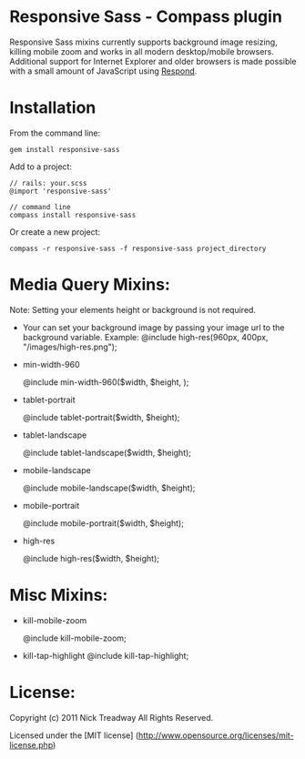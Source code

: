 Responsive Sass - Compass plugin
====================

Responsive Sass mixins currently supports background image resizing, killing mobile zoom and works in all modern desktop/mobile browsers. Additional support 
for Internet Explorer and older browsers is made possible with a small amount 
of JavaScript using [Respond](http://github.com/scottjehl/Respond).


Installation
============

From the command line:

    gem install responsive-sass

Add to a project:

    // rails: your.scss
    @import 'responsive-sass'

    // command line
    compass install responsive-sass
    
Or create a new project:

    compass -r responsive-sass -f responsive-sass project_directory

Media Query Mixins:
==================

Note: Setting your elements height or background is not required.

- Your can set your background image by passing your image url to the background variable. 
    Example: @include high-res(960px, 400px, "/images/high-res.png");

* min-width-960

    @include min-width-960($width, $height, );

* tablet-portrait

    @include tablet-portrait($width, $height);
   
* tablet-landscape

    @include tablet-landscape($width, $height);
       
* mobile-landscape

    @include mobile-landscape($width, $height);
   
* mobile-portrait

    @include mobile-portrait($width, $height);
   
* high-res

    @include high-res($width, $height);
   
Misc Mixins:
===========

* kill-mobile-zoom

    @include kill-mobile-zoom;
    
* kill-tap-highlight
    @include kill-tap-highlight;
    
License:
=======
Copyright (c) 2011 Nick Treadway
All Rights Reserved.

Licensed under the [MIT license] (http://www.opensource.org/licenses/mit-license.php)
